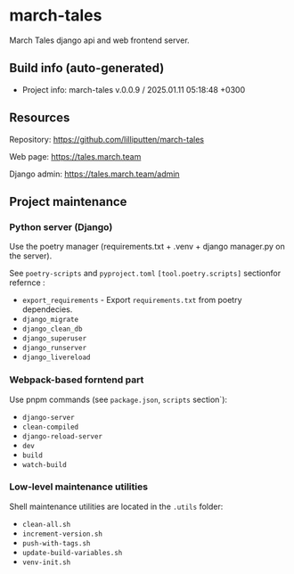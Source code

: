 <!--
 @since 2024.12.29, 19:24
 @changed 2024.12.30, 18:20
-->

# march-tales

March Tales django api and web frontend server.

## Build info (auto-generated)

- Project info: march-tales v.0.0.9 / 2025.01.11 05:18:48 +0300

## Resources

Repository: https://github.com/lilliputten/march-tales

Web page: https://tales.march.team

Django admin: https://tales.march.team/admin

## Project maintenance

### Python server (Django)

Use the poetry manager (requirements.txt + .venv + django manager.py on the server).

See `poetry-scripts` and `pyproject.toml` `[tool.poetry.scripts]` sectionfor refernce :

- `export_requirements` - Export `requirements.txt` from poetry dependecies.
- `django_migrate`
- `django_clean_db`
- `django_superuser`
- `django_runserver`
- `django_livereload`

### Webpack-based forntend part

Use pnpm commands (see `package.json`, `scripts` section`):

- `django-server`
- `clean-compiled`
- `django-reload-server`
- `dev`
- `build`
- `watch-build`

### Low-level maintenance utilities

Shell maintenance utilities are located in the `.utils` folder:

- `clean-all.sh`
- `increment-version.sh`
- `push-with-tags.sh`
- `update-build-variables.sh`
- `venv-init.sh`
